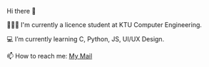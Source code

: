 Hi there 👋

👩🏼‍💻 I'm currently a licence student at KTU Computer Engineering.

💻 I’m currently learning C, Python, JS, UI/UX Design.

📫 How to reach me: [My Mail](irembuseozkose@gmail.com)
